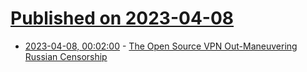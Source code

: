 # [Published on 2023-04-08](index.md)

* [2023-04-08, 00:02:00](https://yro.slashdot.org/story/23/04/07/2038230/the-open-source-vpn-out-maneuvering-russian-censorship?utm_source=rss1.0mainlinkanon&utm_medium=feed) - [The Open Source VPN Out-Maneuvering Russian Censorship](https://yro.slashdot.org/story/23/04/07/2038230/the-open-source-vpn-out-maneuvering-russian-censorship?utm_source=rss1.0mainlinkanon&utm_medium=feed)
